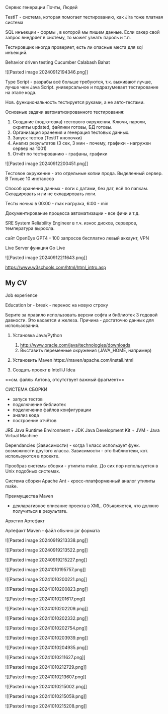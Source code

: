 Сервис генерации 
Почты, 
Людей

TestIT - система, которая помогает тестированию, как Jira
тоже платная система

SQL инъекции - 
формы , в которой мы пишем данные. Если хакер свой запрос внедряет в систему, то может узнать пароль и т.п. 

Тестировщик иногда проверяет, есть ли опасные места для sql инъекций. 

Behavior driven testing
Cucumber
Calabash
Bahat

![[Pasted image 20240912194346.png]]


Type Script - разрабы всё больше требуются, т.к. выживают лучше, лучше чем Java Script.
универсальное и подразумевает тестирование на этапе кода.

Нов. функциональность тестируется руками, а не авто-тестами.

Основные задачи автоматизированного тестирования:
1. Создание (подготовка) тестового окружения.
Ключи, пароли, скрипты updated, файлики готовы, БД готовы.
2. Организация хранения и генерация тестовых данных.
3. Запуск тестов (TestIT кнопочки)
4. Анализ результатов (3 сек, 3 мин - почему, графики - нагружен сервер на 1001)
5. Отчёт по тестированию - графаны, графики

![[Pasted image 20240912200451.png]]


Тестовое окружение - это отдельные копии прода. Выделенный сервер. 
В Тиньке 10 инстансов

Способ хранения данных - логи с датами, без дат, всё по папкам.
Складировать и ли не складировать логи.

Тесты ночью в 00:00 - max нагрузка, 6:00 - min

Документирование процесса автоматизации - все фичи и т.д.


SRE System Reliability Engineer в т.ч. износ дисков, серверов, температура выросла.

сайт OpenEye
GPT4 - 100 запросов бесплатно
левый аккаунт, VPN

Live Server 
функция Go Live

![[Pasted image 20240912211643.png]]


https://www.w3schools.com/html/html_intro.asp

  

<h2>My CV </h2>
<p> Job experience </p>
<p2> Education </p2>
br - break - перенос на новую строку

Берите за правило использовать версии софта и библиотек 3 годовой давности. Это касается и железа.
Причина - достаточно данных для использования. 

1. Установка Java/Python
    1. http://www.oracle.com/java/technologies/downloads
    2. Выставить переменные окружения (JAVA_HOME, например)

2. Установить Maven
https://maven/apache.com/install.html

3. Создать проект в IntelliJ Idea


==см. файлы Антона, отсутствует важный фрагмент==

СИСТЕМА СБОРКИ 

- запуск тестов
- подключение библиотек
- подключение файлов конфигурации
- анализ кода
- построение отчётов

JRE Java Runtime Environment + JDK Java Development Kit + JVM - Java Virtual Machine

Dependancies (Зависимости) - когда 1 класс использует функ. возможности другого класса. Зависимости - это библиотеки, кот. используются в проекте.

Прообраз системы сборки - утилита make. До сих пор используется в Unix подобных системах. 

Система сборки Apache Ant - кросс-платформенный аналог утилиты make.


Преимущества Maven
- декларативное описание проекта в XML. Объявляется, что должно получиться в результате. 


Архетип 
Артефакт

Артефакт Maven - файл обычно jar формата

![[Pasted image 20240919213338.png]]


![[Pasted image 20240919213522.png]]

![[Pasted image 20240919215227.png]]


![[Pasted image 20241010195757.png]]

![[Pasted image 20241010200221.png]]


![[Pasted image 20241010200823.png]]

![[Pasted image 20241010201617.png]]

![[Pasted image 20241010202209.png]]

![[Pasted image 20241010202332.png]]

![[Pasted image 20241010202754.png]]

![[Pasted image 20241010203939.png]]

![[Pasted image 20241010204935.png]]

![[Pasted image 20241010211627.png]]

![[Pasted image 20241010212729.png]]

![[Pasted image 20241010213607.png]]

![[Pasted image 20241010215002.png]]

![[Pasted image 20241010215059.png]]


![[Pasted image 20241010215208.png]]
